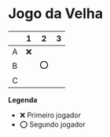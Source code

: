 # Jogo da Velha

|   | 1 | 2 | 3 |
|---|---|---|---|
| A |❌  |   |   |
| B |   | ⭕ |   |
| C |   |   |   |

**Legenda**

- ❌ Primeiro jogador 
- ⭕ Segundo jogador